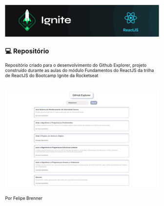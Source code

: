 <img alt="ignite-reactjs" title="ignite-reactjs" src=".github/cover-reactjs.png">

## 💻 Repositório
Repositório criado para o desenvolvimento do Github Explorer, projeto construído durante as aulas do módulo Fundamentos do ReactJS da trilha de ReactJS do Bootcamp Ignite da Rocketseat

<h1 align="center">
  <img alt="tela" title="tela" src=".github/tela.png">
</h1>

Por Felipe Brenner
